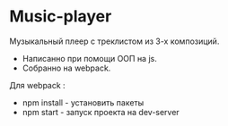 # Music-player


Музыкальный плеер с треклистом из 3-х композиций.
+  Написанно при помощи ООП на js.
+  Собранно на webpack.

Для webpack :
*  npm install - установить пакеты
*  npm start - запуск проекта на dev-server
